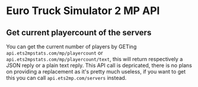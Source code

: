 # Euro Truck Simulator 2 MP API

## Get current playercount of the servers

You can get the current number of players by GETing ```api.ets2mpstats.com/mp/playercount``` or ```api.ets2mpstats.com/mp/playercount/text```, this will return respectively a JSON reply or a plain text reply.
This API call is depricated, there is no plans on providing a replacement as it's pretty much useless, if you want to get this you can call ```api.ets2mp.com/servers``` instead.
